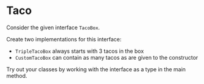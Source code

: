 # Taco

Consider the given interface `TacoBox`.

Create two implementations for this interface:
- `TripleTacoBox` always starts with 3 tacos in the box
- `CustomTacoBox` can contain as many tacos as are given to the constructor

Try out your classes by working with the interface as a type in the main method.
